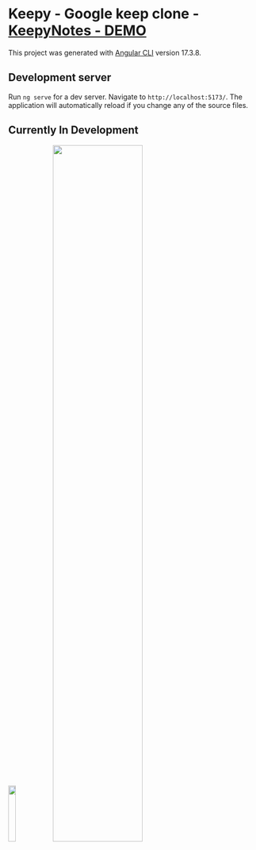# Keepy - Google keep clone - [KeepyNotes - DEMO](https://oriteicher.github.io/KeepyNotes-frontend/notes)

This project was generated with [Angular CLI](https://github.com/angular/angular-cli) version 17.3.8.

## Development server

Run `ng serve` for a dev server. Navigate to `http://localhost:5173/`. The application will automatically reload if you change any of the source files.

## Currently In Development

<img src="https://github.com/user-attachments/assets/b1a14e7b-1ead-4f11-91aa-00fb6e7b2dc5" width=17% />
<img src="https://github.com/user-attachments/assets/8c753812-429a-495f-9de2-74102ea399dc" width=60% />

